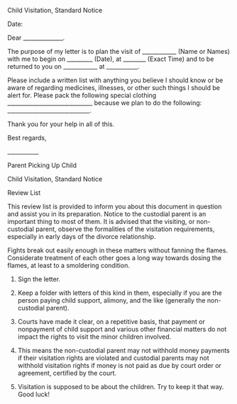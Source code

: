 Child Visitation, Standard Notice

Date:

Dear \_\_\_\_\_\_\_\_\_\_\_\_\_\_.

The purpose of my letter is to plan the visit of
\_\_\_\_\_\_\_\_\_\_\_\_ (Name or Names) with me to begin on
\_\_\_\_\_\_\_\_\_ (Date), at \_\_\_\_\_\_\_\_ (Exact Time) and to be
returned to you on \_\_\_\_\_\_\_\_\_\_\_\_ at \_\_\_\_\_\_\_\_\_\_\_.

Please include a written list with anything you believe I should know or
be aware of regarding medicines, illnesses, or other such things I
should be alert for. Please pack the following special clothing
\_\_\_\_\_\_\_\_\_\_\_\_\_\_\_\_\_\_\_\_\_\_\_\_\_\_\_\_\_\_ because we
plan to do the following:
\_\_\_\_\_\_\_\_\_\_\_\_\_\_\_\_\_\_\_\_\_\_\_\_\_\_\_\_\_.

Thank you for your help in all of this.

Best regards,

\_\_\_\_\_\_\_\_\_\_\_

Parent Picking Up Child

Child Visitation, Standard Notice

Review List

This review list is provided to inform you about this document in
question and assist you in its preparation. Notice to the custodial
parent is an important thing to most of them. It is advised that the
visiting, or non-custodial parent, observe the formalities of the
visitation requirements, especially in early days of the divorce
relationship.

Fights break out easily enough in these matters without fanning the
flames. Considerate treatment of each other goes a long way towards
dosing the flames, at least to a smoldering condition.

1.  Sign the letter.

2.  Keep a folder with letters of this kind in them, especially if you
    are the person paying child support, alimony, and the like
    (generally the non-custodial parent).

3.  Courts have made it clear, on a repetitive basis, that payment or
    nonpayment of child support and various other financial matters do
    not impact the rights to visit the minor children involved.

4.  This means the non-custodial parent may not withhold money payments
    if their visitation rights are violated and custodial parents may
    not withhold visitation rights if money is not paid as due by court
    order or agreement, certified by the court.

5.  Visitation is supposed to be about the children. Try to keep it that
    way. Good luck!
